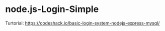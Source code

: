 # node.js-Login-Simple  

Turtorial: https://codeshack.io/basic-login-system-nodejs-express-mysql/

